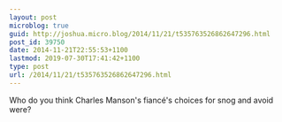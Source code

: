 ```yaml
---
layout: post
microblog: true
guid: http://joshua.micro.blog/2014/11/21/t535763526862647296.html
post_id: 39750
date: 2014-11-21T22:55:53+1100
lastmod: 2019-07-30T17:41:42+1100
type: post
url: /2014/11/21/t535763526862647296.html
---
```

Who do you think Charles Manson's fiancé's choices for snog and avoid were?
